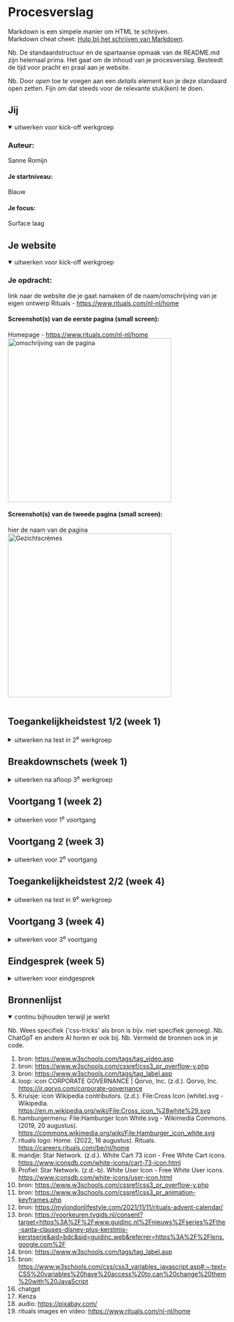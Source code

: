 # Procesverslag
Markdown is een simpele manier om HTML te schrijven.  
Markdown cheat cheet: [Hulp bij het schrijven van Markdown](https://github.com/adam-p/markdown-here/wiki/Markdown-Cheatsheet).

Nb. De standaardstructuur en de spartaanse opmaak van de README.md zijn helemaal prima. Het gaat om de inhoud van je procesverslag. Besteedt de tijd voor pracht en praal aan je website.

Nb. Door *open* toe te voegen aan een *details* element kun je deze standaard open zetten. Fijn om dat steeds voor de relevante stuk(ken) te doen.


## Jij

<details open>
  <summary>uitwerken voor kick-off werkgroep</summary>

  ### Auteur:
  Sanne Romijn
  #### Je startniveau:
  Blauw
  #### Je focus:
  Surface laag
 
</details>

## Je website

<details open>
  <summary>uitwerken voor kick-off werkgroep</summary>

  ### Je opdracht:
  link naar de website die je gaat namaken óf de naam/omschrijving van je eigen ontwerp
Rituals - https://www.rituals.com/nl-nl/home 

  #### Screenshot(s) van de eerste pagina (small screen): 
Homepage - https://www.rituals.com/nl-nl/home 
  <img src="readme-images/breakdownschets 1.jpg" width="375px" alt="omschrijving van de pagina">

  #### Screenshot(s) van de tweede pagina (small screen):
  hier de naam van de pagina  
  <img src="/readme-images/gezichtcreme.jpg" width="375px" alt="Gezichtscrèmes">


  <img scr="basiswebsite\images\1694638972420 - Snelkoppeling.lnk">
 
</details>



## Toegankelijkheidstest 1/2 (week 1)

<details>
  <summary>uitwerken na test in 2<sup>e</sup> werkgroep</summary>

  ### Bevindingen
  Lijst met je bevindingen die in de test naar voren kwamen:
- De site geeft veel foutmeldingen. 
- De headers staan niet op volgorde. De h1 is niet de titel van de pagina. 
- Het filmpje kan niet op pauze. 
- Niet alles had een alt tekst. 
- De button elementen waren niet goed gebruikt. 
- Dark mode is niet supported. 
</details>

## Breakdownschets (week 1)

<details>
  <summary>uitwerken na afloop 3<sup>e</sup> werkgroep</summary>

  ### de hele pagina: 
  <img src="/readme-images/breakdownschets 1.jpg" width="375px" alt="breakdown van de hele pagina">
  <img scr="/readme-images/breakdownschets 2.jpg" width="375px" alt="breakdown van de tweede pagina">

</details>



## Voortgang 1 (week 2)

<details>
  <summary>uitwerken voor 1<sup>e</sup> voortgang</summary>

  ### Stand van zaken
  hier dit ging goed & dit was lastig (neem ook screenshots op van delen van je website en code)

  Het schrijven van de HTML ging goed. Ik heb sommige dingen anders gedaan dan dat mijn website het heeft gedaan. Ik vind het nog wel lastig om alles een goede naam te geven zoals sections en articles en hoe sommige dingen goed genest moeten worden. 


  ### Agenda voor meeting
  samen met je groepje opstellen

  | student 1      | student 2          | student 3    | student 4        |
  | Maeren         | Bente              | Jamie        | Sanne            |
  | Aantal kleine  | Toegankelijkehid   | HTML         | HTML             |
  | vraagjes       | formaat foto's     |              |                  |
  | HTML           | HTML               |              |                  |


  ### Verslag van meeting
  hier na afloop snel de uitkomsten van de meeting vastleggen

Ik loop nog best wel achter en ik ga goed meedoen met de opdrachten zodat ik de stof beter ga begrijpen. 

</details>





## Voortgang 2 (week 3)

<details>
  <summary>uitwerken voor 2<sup>e</sup> voortgang</summary>

  ### Stand van zaken
 Ik heb meer gewerkt aan de opdrachten en tot nu toe heeft dat best wel geholpen. 
  <img src="/readme-images/week3-1.png" width="375px" alt="screenschot week3">
    <img src="/readme-images/week3-2.png" width="375px" alt="screenshot week3">
      <img src="/readme-images/week3-3.png" width="375px" alt="screenshot week3">


  ### Agenda voor meeting
  samen met je groepje opstellen

  | Fleur          | Kenza              | Bregtje      | Sanne            |
  |                |                    |              |                  |
  | Hamburgermenu  | geen vragen        | geen vragen  | geen vragen      |
  |                |                    |              |                  |
  |                |                    |              |                  |


  ### Verslag van meeting
  hier na afloop snel de uitkomsten van de meeting vastleggen

De headinglevels die ik heb gebruikt moet ik even fixen zodat ik een goede volgorde heb.

</details>





## Toegankelijkheidstest 2/2 (week 4)

<details>
  <summary>uitwerken na test in 9<sup>e</sup> werkgroep</summary>

  <img src="/readme-images/checklist1.jpg" width="375px" alt="checklist">
    <img src="/readme-images/checklist2.jpg" width="375px" alt="checklist">
      <img src="/readme-images/checklist3.jpg" width="375px" alt="checklist">
        <img src="/readme-images/checklist4.jpg" width="375px" alt="checklist">
          <img src="/readme-images/checklist5.jpg" width="375px" alt="checklist">


  ### Bevindingen
  Lijst met je bevindingen die in de test naar voren kwamen (geef ook aan wat er verbeterd is):

  - Ik heb de headers op volgorde gezet. Ik heb ervoor gezorgd dat de h1 de titel van de pagina is. 
  - Ik heb een filmpje dat op pauze kan. 
  - Ik heb overal een alt tekst bijgezet. 
  - Ik heb buttons gebruikt voor elementen die niet doorverwijzen naar een andere pagina, daar heb ik a's voor gebruikt. 
  - Ik heb ook een dark mode toegevoegd. 
  - het is me nog niet gelukt dat de screenreader het hamburgermenu opent. 

</details>


## Voortgang 3 (week 4)

<details>
  <summary>uitwerken voor 3<sup>e</sup> voortgang</summary>

  ### Stand van zaken
  hier dit ging goed & dit was lastig (neem ook screenshots op van delen van je website en code)

  Ik heb problemen met Github. Ik loop ook best wel achter. Ik vind het best lastig en het duurt lang totdat ik het heb staan zoals ik in gedachten had. Ik heb nog geen tweede pagina en de eerste is nog niet helemaal af. Ook heb ik nog geen dingen van surface plane. 


  ### Agenda voor meeting
  samen met je groepje opstellen

  | Jamie          | Bente              | Tim          | Sanne            |
  |                |                    |              |                  |
  | formulier      | footer             | responsive   | H1 img           |
  |                | responsive         | check        | Github           |
  |                | javascript         | focus state  |                  |


  ### Verslag van meeting
  hier na afloop snel de uitkomsten van de meeting vastleggen

Ik moet even een nieuwe repository aanmaken en hopelijk werkt Github dan weer dus dat ga ik zo snel mogelijk doen. Ik moet nog hard werken om de deadline te halen maar ik denk wel dat het gaat lukken. 
</details>

## Eindgesprek (week 5)

<details>
  <summary>uitwerken voor eindgesprek</summary>

  ### Je uitkomst - karakteristiek screenshots:
  <img src="readme-images/eindresultaat1.png" width="375px" alt="uitomst opdracht 1">
    <img src="readme-images/eindresultaat2.png" width="375px" alt="uitomst opdracht 1">
      <img src="readme-images/eindresultaat3.png" width="375px" alt="uitomst opdracht 1">
        <img src="readme-images/eindresultaat4.png" width="375px" alt="uitomst opdracht 1">
          <img src="readme-images/eindresultaat5.png.png" width="375px" alt="uitomst opdracht 1">
            <img src="readme-images/eindresultaat6.png" width="375px" alt="uitomst opdracht 1">


  ### Dit ging goed/Heb ik geleerd: 
  Korte omschrijving met plaatjes

kleuren opslaan als variabelen in de root en deze aan te passen voor bijvoorbeeld een darkmodus. 
  <img src="readme-images/darkmodus.png" width="375px" alt="top">

  ik heb geleerd om overflow te gebruiken om horizontaal te scrollen
  <img src="readme-images/eindresultaat3.png" width="375px" alt="top">

micro acties maken met JavaScript. Hier heb ik een p boven het winkelmandje geplaatst die aangeeft hoeveel producten je in je winkelmandje hebt. Het lukte helaas niet om verder te tellen met javascript. 
  <img src="readme-images/eindresultaat7.png" width="375px" alt="top">

Hamburgermenu maken en hoe ik kan werken met position relative, fixed en absolute werk.
  <img src="readme-images/eindresultaat8.png" width="375px" alt="top">

Animaties maken met css. En een audiobestand afspelen op het moment dat er een button of toets is ingedrukt op het toetsenbord. 

Afbeeldingen vervangen met javascript en de kleuren te veranderen met de root. 
    <img src="readme-images/eindresultaat9.png" width="375px" alt="top">



  ### Dit was lastig/Is niet gelukt:
  Korte omschrijving met plaatjes

  Het is niet gelukt om deze horizontale scroll te maken als hoe ik in gedachten had.
  <img src="readme-images/eindresultaat10.png" width="375px" alt="bummer">

  Ik vond het erg moeilijk om dezelfde stylesheet te gebruiken voor de tweede pagina. Ik heb daardoor ook een paar classes toe moeten voegen. 

het is niet gelukt om deze te laten werken. Ik had dit graag werkend willen maken zodat je een land en taal kan kiezen. 
    <img src="readme-images/eindresultaat11.png" width="375px" alt="bummer">


 ### Herkansing:
 Ik heb mijn JavaScript aangepast. Ik heb onclicks uit mijn HTML gehaald en deze verwerkt in mijn JavaScript. Ik heb de queryselector gebruikt in plaats van de getElementsByClassName. 
 Ik heb mijn HTML moeten aanpassen omdat mijn website het niet deed op Github. Daarvoor moest ik de / voor de links van mijn paginas en images weghalen.



</details>





## Bronnenlijst

<details open>
  <summary>continu bijhouden terwijl je werkt</summary>

  Nb. Wees specifiek ('css-tricks' als bron is bijv. niet specifiek genoeg). 
  Nb. ChatGpT en andere AI horen er ook bij.
  Nb. Vermeld de bronnen ook in je code.

  1. bron: https://www.w3schools.com/tags/tag_video.asp 
  2. bron: https://www.w3schools.com/cssref/css3_pr_overflow-y.php
  3. bron: https://www.w3schools.com/tags/tag_label.asp   
  4. loop: icon CORPORATE GOVERNANCE | Qorvo, Inc. (z.d.). Qorvo, Inc. https://ir.qorvo.com/corporate-governance 
  5. Kruisje: icon Wikipedia contributors. (z.d.). File:Cross Icon (white).svg - Wikipedia. https://en.m.wikipedia.org/wiki/File:Cross_icon_%28white%29.svg
  6. hamburgermenu: File:Hamburger Icon White.svg - Wikimedia Commons. (2019, 20 augustus). https://commons.wikimedia.org/wiki/File:Hamburger_icon_white.svg
  7. rituals logo: Home. (2022, 16 augustus). Rituals. https://careers.rituals.com/be/nl/home
  8. mandje: Star Network. (z.d.). White Cart 73 icon - Free White Cart icons. https://www.iconsdb.com/white-icons/cart-73-icon.html 
  9. Profiel: Star Network. (z.d.-b). White User Icon - Free White User icons. https://www.iconsdb.com/white-icons/user-icon.html
  10. bron: https://www.w3schools.com/cssref/css3_pr_overflow-y.php 
  11. bron: https://www.w3schools.com/cssref/css3_pr_animation-keyframes.php
  12. bron: https://mylondonlifestyle.com/2021/11/11/rituals-advent-calendar/
  13. bron: https://voorkeuren.tvgids.nl/consent?target=https%3A%2F%2Fwww.guidinc.nl%2Fnieuws%2Fseries%2Fthe-santa-clauses-disney-plus-kerstmis-kerstserie&aid=bdc&sid=guidinc.web&referrer=https%3A%2F%2Flens.google.com%2F
  14. bron: https://www.w3schools.com/tags/tag_label.asp 
  15. bron: https://www.w3schools.com/css/css3_variables_javascript.asp#:~:text=CSS%20variables%20have%20access%20to,can%20change%20them%20with%20JavaScript
  16. chatgpt
  17. Kenza
  18. audio: https://pixabay.com/
  19. rituals images en video: https://www.rituals.com/nl-nl/home

</details>
